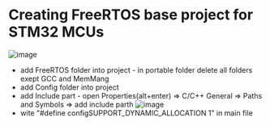 # Creating FreeRTOS base project for STM32 MCUs

![image](Project.png)
- add FreeRTOS folder into project
\- in portable folder delete all folders exept GCC and MemMang
- add Config folder into project
- add Include part 
\- open Properties(alt+enter) => C/C++ General => Paths and Symbols => add include parth
![image](Properties.png)
- wite "#define configSUPPORT_DYNAMIC_ALLOCATION 1" in main file